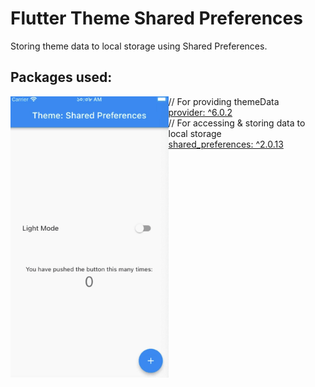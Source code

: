# Flutter Theme Shared Preferences

Storing theme data to local storage using Shared Preferences. 

## Packages used:

<img align="left" src="screenshots/demo.gif" height="450"></img>
// For providing themeData<br>
[provider: ^6.0.2](https://pub.dev/packages/provider)<br>
// For accessing & storing data to local storage<br>
[shared_preferences: ^2.0.13](https://pub.dev/packages/shared_preferences)<br>